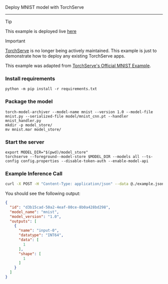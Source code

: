 Deploy MNIST model with TorchServe

---

> [!tip]
> This example is deployed live [here](https://platform.live-demo.truefoundry.cloud/deployments/cmbltlrz6f87x01rj1z4k0o80?tab=pods)

> [!important]
> [TorchServe](https://github.com/pytorch/serve) is no longer being actively maintained. This example is just to demonstrate how to deploy any existing TorchServe apps.

This example was adapted from [TorchServe's Official MNIST Example](https://github.com/pytorch/serve/tree/62c4d6a1fdc1d071dbcf758ebd756029af20bd5e/examples/image_classifier/mnist).

### Install requirements

```shell
python -m pip install -r requirements.txt
```

### Package the model

```shell
torch-model-archiver --model-name mnist --version 1.0 --model-file mnist.py --serialized-file model/mnist_cnn.pt --handler mnist_handler.py
mkdir -p model_store/
mv mnist.mar model_store/
```

### Start the server

```shell
export MODEL_DIR="$(pwd)/model_store"
torchserve --foreground--model-store $MODEL_DIR --models all --ts-config config.properties --disable-token-auth --enable-model-api
```

### Example Inference Call

```bash
curl -X POST -H "Content-Type: application/json" --data @./example.json http://0.0.0.0:8080/v2/models/mnist/infer
```

You should see the following output:

```json
{
  "id": "d3b15cad-50a2-4eaf-80ce-8b0a428bd298",
  "model_name": "mnist",
  "model_version": "1.0",
  "outputs": [
    {
      "name": "input-0",
      "datatype": "INT64",
      "data": [
        1
      ],
      "shape": [
        1
      ]
    }
  ]
}
```
